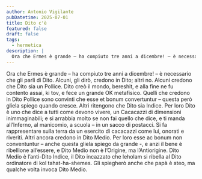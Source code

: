 ```yaml
---
author: Antonio Vigilante
pubDatetime: 2025-07-01
title: Dito c'è
featured: false
draft: false
tags:
  - hermetica
description: |
  Ora che Ermes è grande – ha compiuto tre anni a dicembre! – è necessario che   gli parli di Dito. Alcuni, gli dirò, credono in Dito; altri no. Alcuni credono che Dito sia un Pollice. Dito creò il mondo, bereshit, e alla fine ne fu contento assai, ki tov, e fece un grande OK metafisico. Quelli che credono in Dito Pollice sono convinti che esse et bonum convertuntur – questa però gliela spiego quando cresce....
---
```



Ora che Ermes è grande – ha compiuto tre anni a dicembre! – è necessario che gli parli di Dito.
Alcuni, gli dirò, credono in Dito; altri no.
Alcuni credono che Dito sia un Pollice. Dito creò il mondo, bereshit, e alla fine ne fu contento assai, ki tov, e fece un grande OK metafisico. Quelli che credono in Dito Pollice sono convinti che esse et bonum convertuntur – questa però gliela spiego quando cresce.
Altri ritengono che Dito sia Indice. Per loro Dito è uno che dice a tutti come devono vivere, un Cacacazzi di dimensioni inimmaginabili; e si arrabbia molto se non fai quello che dice, e ti manda all’Inferno, al manicomio, a scuola – in un sacco di postacci. Si fa rappresentare sulla terra da un esercito di cacacazzi come lui, onorati e riveriti.
Altri ancora credono in Dito Medio. Per loro esse ac bonum non conventuntur – anche questa gliela spiego da grande -, e anzi il bene è ribellione all’essere, e Dito Medio non è l’Origine, ma l’Antiorigine. Dito Medio è l’anti-Dito Indice, il Dito incazzato che leholam si ribella al Dito ordinatore di kol tahat-ha-shemes.
Gli spiegherò anche che papà è ateo, ma qualche volta invoca Dito Medio.
